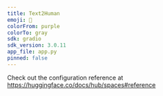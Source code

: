 ```yaml
---
title: Text2Human
emoji: 🏃
colorFrom: purple
colorTo: gray
sdk: gradio
sdk_version: 3.0.11
app_file: app.py
pinned: false
---
```


Check out the configuration reference at https://huggingface.co/docs/hub/spaces#reference
